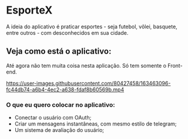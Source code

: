 # EsporteX 


A ideia do aplicativo é praticar esportes - seja futebol, vôlei, basquete, entre outros - com desconhecidos em sua cidade.

## Veja como está o aplicativo:
Até agora não tem muita coisa nesta aplicação.
Só tem somente o Front-end.

https://user-images.githubusercontent.com/80427458/163463096-fc44db74-a6b4-4ec2-a638-fdaf8b60569b.mp4

### O que eu quero colocar no aplicativo:

* Conectar o usuário com OAuth;
* Criar um mensagens instantâneas, com mesmo estilo de telegram;
* Um sistema de avaliação do usuário;
